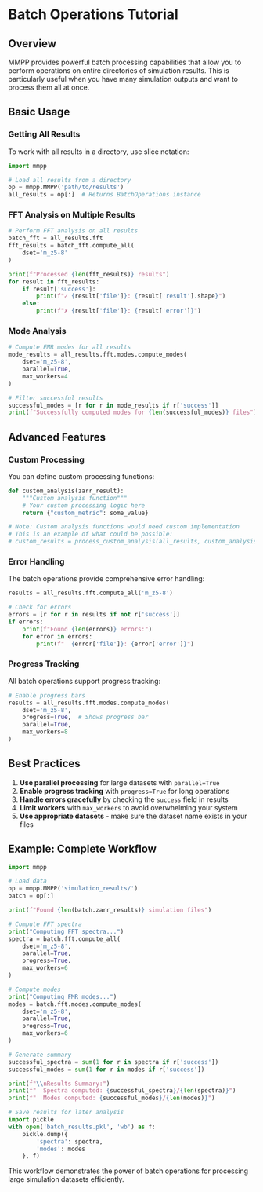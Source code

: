 # Batch Operations Tutorial

## Overview

MMPP provides powerful batch processing capabilities that allow you to perform operations on entire directories of simulation results. This is particularly useful when you have many simulation outputs and want to process them all at once.

## Basic Usage

### Getting All Results

To work with all results in a directory, use slice notation:

```python
import mmpp

# Load all results from a directory
op = mmpp.MMPP('path/to/results')
all_results = op[:]  # Returns BatchOperations instance
```

### FFT Analysis on Multiple Results

```python
# Perform FFT analysis on all results
batch_fft = all_results.fft
fft_results = batch_fft.compute_all(
    dset='m_z5-8'
)

print(f"Processed {len(fft_results)} results")
for result in fft_results:
    if result['success']:
        print(f"✓ {result['file']}: {result['result'].shape}")
    else:
        print(f"✗ {result['file']}: {result['error']}")
```

### Mode Analysis

```python
# Compute FMR modes for all results
mode_results = all_results.fft.modes.compute_modes(
    dset='m_z5-8',
    parallel=True,
    max_workers=4
)

# Filter successful results
successful_modes = [r for r in mode_results if r['success']]
print(f"Successfully computed modes for {len(successful_modes)} files")
```

## Advanced Features

### Custom Processing

You can define custom processing functions:

```python
def custom_analysis(zarr_result):
    """Custom analysis function"""
    # Your custom processing logic here
    return {"custom_metric": some_value}

# Note: Custom analysis functions would need custom implementation
# This is an example of what could be possible:
# custom_results = process_custom_analysis(all_results, custom_analysis)
```

### Error Handling

The batch operations provide comprehensive error handling:

```python
results = all_results.fft.compute_all('m_z5-8')

# Check for errors
errors = [r for r in results if not r['success']]
if errors:
    print(f"Found {len(errors)} errors:")
    for error in errors:
        print(f"  {error['file']}: {error['error']}")
```

### Progress Tracking

All batch operations support progress tracking:

```python
# Enable progress bars
results = all_results.fft.modes.compute_modes(
    dset='m_z5-8',
    progress=True,  # Shows progress bar
    parallel=True,
    max_workers=8
)
```

## Best Practices

1. **Use parallel processing** for large datasets with `parallel=True`
2. **Enable progress tracking** with `progress=True` for long operations  
3. **Handle errors gracefully** by checking the `success` field in results
4. **Limit workers** with `max_workers` to avoid overwhelming your system
5. **Use appropriate datasets** - make sure the dataset name exists in your files

## Example: Complete Workflow

```python
import mmpp

# Load data
op = mmpp.MMPP('simulation_results/')
batch = op[:]

print(f"Found {len(batch.zarr_results)} simulation files")

# Compute FFT spectra
print("Computing FFT spectra...")
spectra = batch.fft.compute_all(
    dset='m_z5-8',
    parallel=True,
    progress=True,
    max_workers=6
)

# Compute modes
print("Computing FMR modes...")  
modes = batch.fft.modes.compute_modes(
    dset='m_z5-8', 
    parallel=True,
    progress=True,
    max_workers=6
)

# Generate summary
successful_spectra = sum(1 for r in spectra if r['success'])
successful_modes = sum(1 for r in modes if r['success'])

print(f"\\nResults Summary:")
print(f"  Spectra computed: {successful_spectra}/{len(spectra)}")
print(f"  Modes computed: {successful_modes}/{len(modes)}")

# Save results for later analysis
import pickle
with open('batch_results.pkl', 'wb') as f:
    pickle.dump({
        'spectra': spectra,
        'modes': modes
    }, f)
```

This workflow demonstrates the power of batch operations for processing large simulation datasets efficiently.
